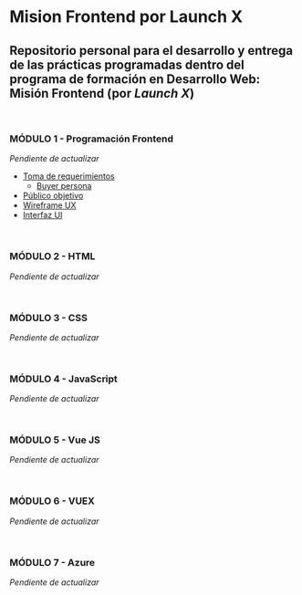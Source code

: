 # Mision Frontend por Launch X

## Repositorio personal para el desarrollo y entrega de las prácticas programadas dentro del programa de formación en Desarrollo Web: **Misión Frontend** (por *Launch X*)
<br>

### **MÓDULO 1** - Programación Frontend
*Pendiente de actualizar*
- [Toma de requerimientos](./01%20-%20Programacion%20Frontend/requerimientos.md)
  - [Buyer persona](./01%20-%20Programacion%20Frontend/buyerPersona.md)
- [Público objetivo](./01%20-%20Programacion%20Frontend/publicoObjetivo.md)
- [Wireframe UX](./01%20-%20Programacion%20Frontend/ux.md)
- [Interfaz UI](./01%20-%20Programacion%20Frontend/ui.md)

<br>

### **MÓDULO 2** - HTML
*Pendiente de actualizar*

<br>

### **MÓDULO 3** - CSS
*Pendiente de actualizar*

<br>

### **MÓDULO 4** - JavaScript
*Pendiente de actualizar*

<br>

### **MÓDULO 5** - Vue JS
*Pendiente de actualizar*

<br>

### **MÓDULO 6** - VUEX
*Pendiente de actualizar*

<br>

### **MÓDULO 7** - Azure
*Pendiente de actualizar*